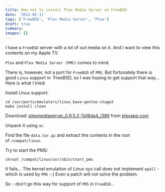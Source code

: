 ```yaml
---
title: How not to install Plex Media Server on FreeBSD
date: '2012-02-11'
tags: ['FreeBSD', 'Plex Media Server', 'Plex']
draft: true
summary: 
images: []
---
```


I have a `FreeBSD` server with a lot of out media on it. And I want to view this contents on my Apple TV.

`Plex` and `Plex Media Server (PMS)` comes to mind.

There is, however, not a port for `FreeBSD` of `PMS`. But fortunately there is good `Linux` support in `FreeBSD, so I was hoping to get support that way... Here is what I tried:

Install Linux support:

```
cd /usr/ports/emulators/linux_base-gentoo-stage3
make install clean
```

Download: [plexmediaserver_0.9.5.2-7a18da4_i386](http://www.plexapp.com/repo/pool/main/p/plexmediaserver/plexmediaserver_0.9.5.2-7a18da4_i386.deb) from [plexapp.com](http://www.plexapp.com/repo/pool/main/p/plexmediaserver/)

Unpack it using `ar`.

Find the file `data.tar.gz` and extract the contents in the root of `/compat/linux`.

Try to start the PMS:

```
chroot /compat/linux/usr/sbin/start_pms
```

It fails... The kernel emulation of Linux sys call does not implement `epoll` - which is used by `PMS` :-( Even a patch will not solve the problem.

So - don't go this way for support of `PMS` in `FreeBSD`...
